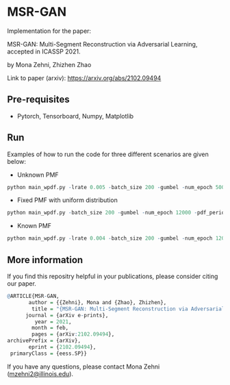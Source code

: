 # MSR-GAN

Implementation for the paper:

MSR-GAN: Multi-Segment Reconstruction via Adversarial Learning, accepted in ICASSP 2021.

by Mona Zehni, Zhizhen Zhao

Link to paper (arxiv): https://arxiv.org/abs/2102.09494

## Pre-requisites
- Pytorch, Tensorboard, Numpy, Matplotlib

## Run
Examples of how to run the code for three different scenarios are given below:
- Unknown PMF
```r
python main_wpdf.py -lrate 0.005 -batch_size 200 -gumbel -num_epoch 5000 -pdf_periodic -sig_len 64 -mask_len 24 -mid_size 100 -mode_sig tri -num_meas 50000 -seed 0
```
- Fixed PMF with uniform distribution
```r
python main_wpdf.py -batch_size 200 -gumbel -num_epoch 12000 -pdf_periodic -sig_len 64 -mask_len 24 -mid_size 100 -expName exp10_1 -mode_sig tri -num_meas 50000 -seed 0 -unif_pdf
```
- Known PMF
```r
python main_wpdf.py -lrate 0.004 -batch_size 200 -gumbel -num_epoch 12000 -pdf_periodic -sig_len 64 -mask_len 24 -mid_size 100 -mode_sig tri -num_meas 50000 -seed 0 -correct_pdf
```

## More information
If you find this repositry helpful in your publications, please consider citing our paper.
```r
@ARTICLE{MSR-GAN,
       author = {{Zehni}, Mona and {Zhao}, Zhizhen},
        title = "{MSR-GAN: Multi-Segment Reconstruction via Adversarial Learning}",
      journal = {arXiv e-prints},
         year = 2021,
        month = feb,
        pages = {arXiv:2102.09494},
archivePrefix = {arXiv},
       eprint = {2102.09494},
 primaryClass = {eess.SP}}
```
If you have any questions, please contact Mona Zehni (mzehni2@illinois.edu).
